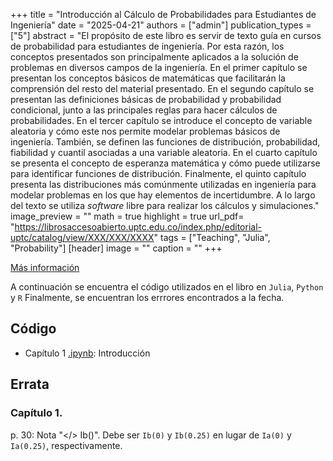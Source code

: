 +++
title = "Introducción al Cálculo de Probabilidades para Estudiantes de Ingeniería"
date = "2025-04-21"
authors = ["admin"]
publication_types = ["5"]
abstract = "El propósito de este libro es servir de texto guía en cursos de probabilidad para estudiantes de ingeniería. Por esta razón, los conceptos presentados son principalmente aplicados a la solución de problemas en diversos campos de la ingeniería. En el primer capítulo se presentan los conceptos básicos de matemáticas que facilitarán la comprensión del resto del material presentado. En el segundo capítulo se presentan las definiciones básicas de probabilidad y probabilidad condicional, junto a las principales reglas para hacer cálculos de probabilidades. En el tercer capítulo se introduce el concepto de variable aleatoria y cómo este nos permite modelar problemas básicos de ingeniería. También, se definen las funciones de distribución, probabilidad, fiabilidad y cuantil asociadas a una variable aleatoria. En el cuarto capítulo se presenta el concepto de esperanza matemática y cómo puede utilizarse para identificar funciones de distribución. Finalmente, el quinto capítulo presenta las distribuciones más comúnmente utilizadas en ingeniería para modelar problemas en los que hay elementos de incertidumbre. A lo largo del texto se utiliza *software* libre para realizar los cálculos y simulaciones."
image_preview = ""
math = true
highlight = true
url_pdf= "https://librosaccesoabierto.uptc.edu.co/index.php/editorial-uptc/catalog/view/XXX/XXX/XXXX"
tags = ["Teaching", "Julia", "Probability"]
[header]
image = ""
caption = ""
+++

<!--
<img src="https://simehbucket.s3.amazonaws.com/images/67b6592f0d1a969ddca933f67bc1ebd9-medium.jpg"  width="180"/>
-->

[Más información](https://editorial.uptc.edu.co/)

A continuación se encuentra el código utilizados en el libro en `Julia`, `Python` y `R`  Finalmente, se encuentran los errrores encontrados a la fecha.

## Código

* Capítulo 1 [.ipynb](https://alexrojas.netlify.app/code/prob/JCap1.ipynb): Introducción 

## Errata

### Capítulo 1.

p. 30: Nota "</> Ib()". Debe ser `Ib(0)` y `Ib(0.25)` en lugar de `Ia(0)` y `Ia(0.25)`, respectivamente.

